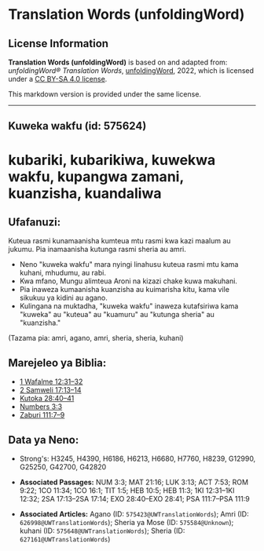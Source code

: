 # Translation Words (unfoldingWord)

## License Information

**Translation Words (unfoldingWord)** is based on and adapted from: _unfoldingWord® Translation Words_, [unfoldingWord](https://unfoldingword.org/utw), 2022, which is licensed under a [CC BY-SA 4.0 license](https://creativecommons.org/licenses/by-sa/4.0/legalcode.en).

This markdown version is provided under the same license.



--------------------------------

## Kuweka wakfu (id: 575624)

kubariki, kubarikiwa, kuwekwa wakfu, kupangwa zamani, kuanzisha, kuandaliwa
===========================================================================

Ufafanuzi:
----------

Kuteua rasmi kunamaanisha kumteua mtu rasmi kwa kazi maalum au jukumu. Pia inamaanisha kutunga rasmi sheria au amri.

* Neno "kuweka wakfu" mara nyingi linahusu kuteua rasmi mtu kama kuhani, mhudumu, au rabi.
* Kwa mfano, Mungu alimteua Aroni na kizazi chake kuwa makuhani.
* Pia inaweza kumaanisha kuanzisha au kuimarisha kitu, kama vile sikukuu ya kidini au agano.
* Kulingana na muktadha, "kuweka wakfu" inaweza kutafsiriwa kama "kuweka" au "kuteua" au "kuamuru" au "kutunga sheria" au "kuanzisha."

(Tazama pia: amri, agano, amri, sheria, sheria, kuhani)

Marejeleo ya Biblia:
--------------------

* [1 Wafalme 12:31–32](https://ref.ly/1Kgs12:31-1Kgs12:32)
* [2 Samweli 17:13–14](https://ref.ly/2Sam17:13-2Sam17:14)
* [Kutoka 28:40–41](https://ref.ly/Exod28:40-Exod28:41)
* [Numbers 3:3](https://ref.ly/Num3:3)
* [Zaburi 111:7–9](https://ref.ly/Ps111:7-Ps111:9)

Data ya Neno:
-------------

* Strong's: H3245, H4390, H6186, H6213, H6680, H7760, H8239, G12990, G25250, G42700, G42820

* **Associated Passages:** NUM 3:3; MAT 21:16; LUK 3:13; ACT 7:53; ROM 9:22; 1CO 11:34; 1CO 16:1; TIT 1:5; HEB 10:5; HEB 11:3; 1KI 12:31–1KI 12:32; 2SA 17:13–2SA 17:14; EXO 28:40–EXO 28:41; PSA 111:7–PSA 111:9
* **Associated Articles:** Agano (ID: `575423@UWTranslationWords`); Amri (ID: `626998@UWTranslationWords`); Sheria ya Mose (ID: `575584@Unknown`); kuhani (ID: `575648@UWTranslationWords`); Sheria (ID: `627161@UWTranslationWords`)

